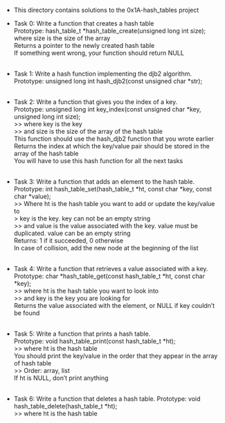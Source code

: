 * This directory contains solutions to the 0x1A-hash_tables project
* Task 0: Write a function that creates a hash table <br>
	Prototype: hash_table_t *hash_table_create(unsigned long int size);<br>
	where size is the size of the array<br>
	Returns a pointer to the newly created hash table<br>
	If something went wrong, your function should return NULL <br>
	<br>

* Task 1: Write a hash function implementing the djb2 algorithm. <br>
	Prototype: unsigned long int hash_djb2(const unsigned char *str); <br>
	<br>

* Task 2: Write a function that gives you the index of a key. <br>
	Prototype: unsigned long int key_index(const unsigned char *key, unsigned long int size); <br>
		>> where key is the key <br>
		>> and size is the size of the array of the hash table <br>
	This function should use the hash_djb2 function that you wrote earlier <br>
	Returns the index at which the key/value pair should be stored in the array of the hash table <br>
	You will have to use this hash function for all the next tasks <br>
	<br>

* Task 3: Write a function that adds an element to the hash table. <br>
	Prototype: int hash_table_set(hash_table_t *ht, const char *key, const char *value); <br>
		>> Where ht is the hash table you want to add or update the key/value to <br
		>> key is the key. key can not be an empty string <br>
		>> and value is the value associated with the key. value must be duplicated. value can be an empty string <br>
	Returns: 1 if it succeeded, 0 otherwise <br>
	In case of collision, add the new node at the beginning of the list <br>
	<br>

* Task 4: Write a function that retrieves a value associated with a key. <br>
	Prototype: char *hash_table_get(const hash_table_t *ht, const char *key); <br>
		>> where ht is the hash table you want to look into <br>
		>> and key is the key you are looking for <br>
	Returns the value associated with the element, or NULL if key couldn’t be found <br>
	<br>

* Task 5: Write a function that prints a hash table. <br>
	Prototype: void hash_table_print(const hash_table_t *ht); <br>
		>> where ht is the hash table <br>
	You should print the key/value in the order that they appear in the array of hash table <br>
		>> Order: array, list <br>
	If ht is NULL, don’t print anything <br>
	<br>

* Task 6: Write a function that deletes a hash table. <nr>
	Prototype: void hash_table_delete(hash_table_t *ht); <br>
		>> where ht is the hash table <br>
	<br>

	

